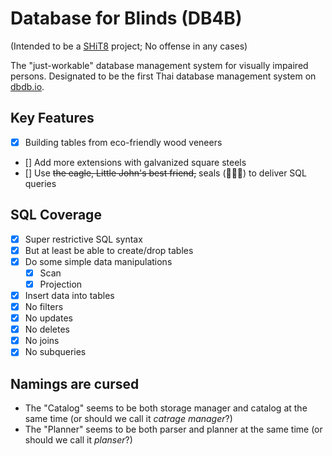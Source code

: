 # Database for Blinds (DB4B)

(Intended to be a [SHiT8](https://stupid.hackathon.in.th/8/) project; No offense in any cases)

The "just-workable" database management system for visually impaired persons. Designated to be the first Thai database management system on [dbdb.io](https://dbdb.io).

## Key Features
- [X] Building tables from eco-friendly wood veneers
- [] Add more extensions with galvanized square steels
- [] Use ~~the eagle, Little John's best friend,~~ seals (🦭🦭🦭) to deliver SQL queries

## SQL Coverage
- [X] Super restrictive SQL syntax
- [X] But at least be able to create/drop tables
- [X] Do some simple data manipulations
    - [X] Scan
    - [X] Projection
- [X] Insert data into tables
- [X] No filters
- [X] No updates
- [X] No deletes
- [X] No joins
- [X] No subqueries

## Namings are cursed
- The "Catalog" seems to be both storage manager and catalog at the same time (or should we call it *catrage manager*?)
- The "Planner" seems to be both parser and planner at the same time (or should we call it *planser*?)
